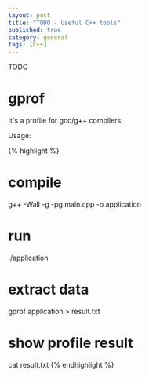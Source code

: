 ```yaml
---
layout: post
title: "TODO - Useful C++ tools"
published: true
category: general
tags: [C++]
---
```


TODO

# gprof

It's a profile for gcc/g++ compilers:

Usage:

{% highlight %}
# compile
g++ -Wall -g -pg main.cpp -o application
# run
./application
# extract data
gprof application > result.txt
# show profile result
cat result.txt
{% endhighlight %}
